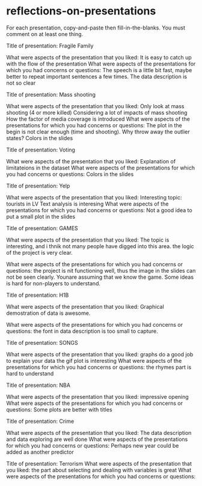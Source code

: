# reflections-on-presentations

For each presentation, copy-and-paste then fill-in-the-blanks.  You must comment on at least one thing. 



Title of presentation:  Fragile Family

What were aspects of the presentation that you liked:
  It is easy to catch up with the flow of the presentation 
What were aspects of the presentations for which you had concerns or questions:
  The speech is a little bit fast, maybe better to repeat important sentences a few times.
  The data description is not so clear




Title of presentation:  Mass shooting

What were aspects of the presentation that you liked:
  Only look at mass shooting (4 or more killed)
  Considering a lot of impacts of mass shooting
  How the factor of media coverage is introduced
What were aspects of the presentations for which you had concerns or questions:
  The plot in the begin is not clear enough (time and shooting). 
  Why throw away the outlier states?
  Colors in the slides




Title of presentation:  Voting

What were aspects of the presentation that you liked:
  Explanation of limitateions in the dataset
What were aspects of the presentations for which you had concerns or questions:
  Colors in the slides





Title of presentation:  Yelp

What were aspects of the presentation that you liked:
  Interesting topic: tourists in LV
  Text analysis is interesing 
What were aspects of the presentations for which you had concerns or questions:
  Not a good idea to put a small plot in the slides





Title of presentation:  GAMES

What were aspects of the presentation that you liked:
 The topic is interesting, and i thnik not many people have digged into this area.
 the logic of the project is very clear.
 
What were aspects of the presentations for which you had concerns or questions:
  the project is nit functioning well, thus the image in the slides can not be seen clearly.
  Younare assuming that we know the game. Some ideas is hard for non-players to understand.
  
  
  Title of presentation:  H1B

What were aspects of the presentation that you liked:
  Graphical demostration of data is awesome.
  
What were aspects of the presentations for which you had concerns or questions:
  the font in data description is too small to capture.
  
  
  Title of presentation:  SONGS

What were aspects of the presentation that you liked:
  graphs do a good job to explain your data
  the gif plot is interesting
What were aspects of the presentations for which you had concerns or questions:
  the rhymes part is hard to understand
  
  
  Title of presentation:  NBA

What were aspects of the presentation that you liked:
  impressive opening
What were aspects of the presentations for which you had concerns or questions:
  Some plots are better with titles
  
  
  
  Title of presentation:  Crime

What were aspects of the presentation that you liked:
  The data description and data exploring are well done
What were aspects of the presentations for which you had concerns or questions:
  Perhaps new year could be added as another predictor
  
  
  Title of presentation: Terrorism
What were aspects of the presentation that you liked:
  the part about selecting and dealing with variables is great
What were aspects of the presentations for which you had concerns or questions:
  
  
